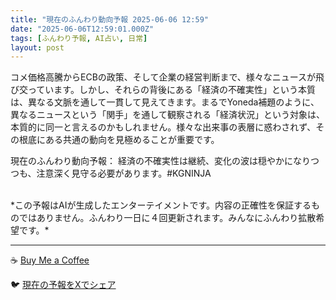 ```yaml
---
title: "現在のふんわり動向予報 2025-06-06 12:59"
date: "2025-06-06T12:59:01.000Z"
tags: [ふんわり予報, AI占い, 日常]
layout: post
---
```


コメ価格高騰からECBの政策、そして企業の経営判断まで、様々なニュースが飛び交っています。しかし、それらの背後にある「経済の不確実性」という本質は、異なる文脈を通して一貫して見えてきます。まるでYoneda補題のように、異なるニュースという「関手」を通して観察される「経済状況」という対象は、本質的に同一と言えるのかもしれません。様々な出来事の表層に惑わされず、その根底にある共通の動向を見極めることが重要です。


現在のふんわり動向予報：
経済の不確実性は継続、変化の波は穏やかになりつつも、注意深く見守る必要があります。#KGNINJA

<br>
*この予報はAIが生成したエンターテイメントです。内容の正確性を保証するものではありません。ふんわり一日に４回更新されます。みんなにふんわり拡散希望です。*

---
☕️ [Buy Me a Coffee](https://www.buymeacoffee.com/kgninja)

🐦 [現在の予報をXでシェア](https://twitter.com/intent/tweet?text=%E7%8F%BE%E5%9C%A8%E3%81%AE%E3%81%B5%E3%82%93%E3%82%8F%E3%82%8A%E4%BA%88%E5%A0%B1%3A%20%E3%80%8C%E3%82%B3%E3%83%A1%E4%BE%A1%E6%A0%BC%E9%AB%98%E9%A8%B0%E3%81%8B%E3%82%89ECB%E3%81%AE%E6%94%BF%E7%AD%96%E3%80%81%E3%81%9D%E3%81%97%E3%81%A6%E4%BC%81%E6%A5%AD%E3%81%AE%E7%B5%8C%E5%96%B6%E5%88%A4%E6%96%AD%E3%81%BE%E3%81%A7%E3%80%81%E6%A7%98%E3%80%85%E3%81%AA%E3%83%8B%E3%83%A5%E3%83%BC%E3%82%B9%E3%81%8C%E9%A3%9B%E3%81%B3%E4%BA%A4%E3%81%A3%E3%81%A6%E3%81%84%E3%81%BE%E3%81%99%E3%80%82%E3%80%8D%23KGNINJA%20%E7%B6%9A%E3%81%8D%E3%81%AF%E3%83%96%E3%83%AD%E3%82%B0%E3%81%A7%EF%BC%81%F0%9F%91%87&url=https%3A%2F%2Fkg-ninja.github.io%2FFunwariyoso%2F)
